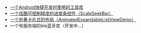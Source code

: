 * [一个Android快捷开发时使用的工具库](https://github.com/CNHubin/Utils)
* [一个炫酷可控制精度的进度条控件（ScaleSeekBar）](https://github.com/CNHubin/ScaleSeekBar)
* [一个折叠卡片式的布局（AnimatedExpandableListViewDemo）](https://github.com/CNHubin/AnimatedExpandableListViewDemo) 
* 一个有服务端的ble蓝牙库（开发中...）
